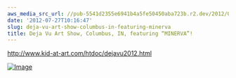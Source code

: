 ```yaml
---
aws_media_src_url: //pub-5541d2355e6941b4a5fe50450aba723b.r2.dev/2012/07/deja-vu-poster-1.jpg
date: '2012-07-27T10:16:47'
slug: deja-vu-art-show-columbus-in-featuring-minerva
title: Deja Vu Art Show, Columbus, IN, featuring “MINERVA”!
---
```


  

 <http://www.kid-at-art.com/htdoc/dejavu2012.html>

 [![Image](//pub-5541d2355e6941b4a5fe50450aba723b.r2.dev/2012/07/deja-vu-poster.jpg?w=487)](//pub-5541d2355e6941b4a5fe50450aba723b.r2.dev/2012/07/deja-vu-poster.jpg)
